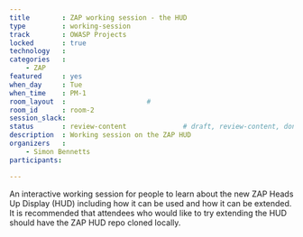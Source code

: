 ```yaml
---
title        : ZAP working session - the HUD
type         : working-session
track        : OWASP Projects
locked       : true
technology   :
categories   :
    - ZAP
featured     : yes
when_day     : Tue
when_time    : PM-1
room_layout  :                    #
room_id      : room-2
session_slack: 
status       : review-content              # draft, review-content, done
description  : Working session on the ZAP HUD
organizers   :
    - Simon Bennetts
participants:

---
```


An interactive working session for people to learn about the new ZAP Heads Up Display (HUD) including how it can be used and how it can be extended. It is recommended that attendees who would like to try extending the HUD should have the ZAP HUD repo cloned locally.
